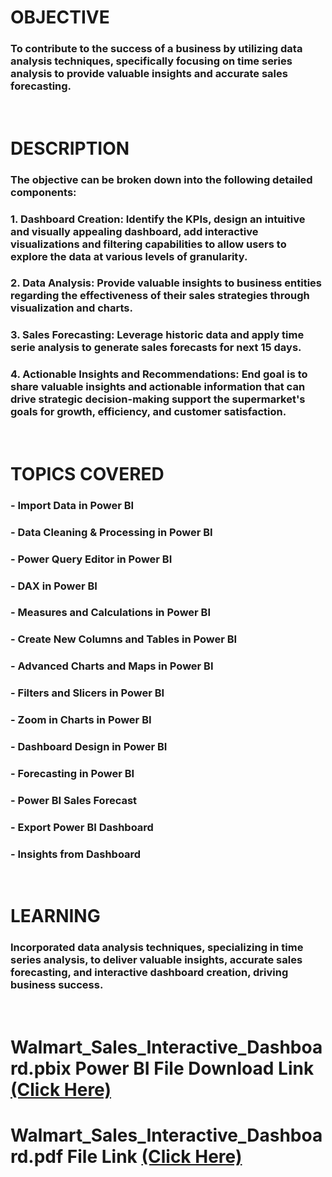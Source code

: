 # OBJECTIVE

### To contribute to the success of a business by utilizing data analysis techniques, specifically focusing on time series analysis to provide valuable insights and accurate sales forecasting.
<br/>

# DESCRIPTION

### The objective can be broken down into the following detailed components:
### 1. Dashboard Creation: Identify the KPIs, design an intuitive and visually appealing dashboard, add interactive visualizations and filtering capabilities to allow users to explore the data at various levels of granularity.
### 2. Data Analysis: Provide valuable insights to business entities regarding the effectiveness of their sales strategies through visualization and charts.
### 3. Sales Forecasting: Leverage historic data and apply time serie analysis to generate sales forecasts for next 15 days.
### 4. Actionable Insights and Recommendations: End goal is to share valuable insights and actionable information that can drive strategic decision-making support the supermarket's goals for growth, efficiency, and customer satisfaction.
<br/>

# TOPICS COVERED

### - Import Data in Power BI
### - Data Cleaning & Processing in Power BI
### - Power Query Editor in Power BI
### - DAX in Power BI
### - Measures and Calculations in Power BI
### - Create New Columns and Tables in Power BI
### - Advanced Charts and Maps in Power BI
### - Filters and Slicers in Power BI
### - Zoom in Charts in Power BI
### - Dashboard Design in Power BI 
### - Forecasting in Power BI
### - Power BI Sales Forecast
### - Export Power BI Dashboard
### - Insights from Dashboard 
<br/>

# LEARNING

### Incorporated data analysis techniques, specializing in time series analysis, to deliver valuable insights, accurate sales forecasting, and interactive dashboard creation, driving business success.
<br/>

# Walmart_Sales_Interactive_Dashboard.pbix Power BI File Download Link [(Click Here)](https://github.com/LandaAbhishek/Walmart_Sales_Interactive_Dashboard/raw/main/Walmart_Sales_Interactive_Dashboard.pbix)
# Walmart_Sales_Interactive_Dashboard.pdf File Link [(Click Here)](https://github.com/LandaAbhishek/Walmart_Sales_Interactive_Dashboard/blob/f8f1e10c07699499da336976e1775e746d3e4ef2/Walmart_Sales_Interactive_Dashboard.pdf)
<br/>
